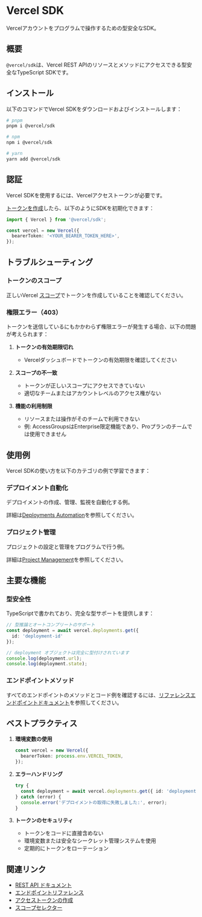 # Vercel SDK

Vercelアカウントをプログラムで操作するための型安全なSDK。

## 概要

`@vercel/sdk`は、Vercel REST APIのリソースとメソッドにアクセスできる型安全なTypeScript SDKです。

## インストール

以下のコマンドでVercel SDKをダウンロードおよびインストールします：

```bash
# pnpm
pnpm i @vercel/sdk

# npm
npm i @vercel/sdk

# yarn
yarn add @vercel/sdk
```

## 認証

Vercel SDKを使用するには、Vercelアクセストークンが必要です。

[トークンを作成](/welcome#creating-an-access-token)したら、以下のようにSDKを初期化できます：

```typescript
import { Vercel } from '@vercel/sdk';

const vercel = new Vercel({
  bearerToken: '<YOUR_BEARER_TOKEN_HERE>',
});
```

## トラブルシューティング

### トークンのスコープ

正しいVercel [スコープ](https://vercel.com/docs/dashboard-features#scope-selector)でトークンを作成していることを確認してください。

### 権限エラー（403）

トークンを送信しているにもかかわらず権限エラーが発生する場合、以下の問題が考えられます：

1. **トークンの有効期限切れ**
   - Vercelダッシュボードでトークンの有効期限を確認してください

2. **スコープの不一致**
   - トークンが正しいスコープにアクセスできていない
   - 適切なチームまたはアカウントレベルのアクセス権がない

3. **機能の利用制限**
   - リソースまたは操作がそのチームで利用できない
   - 例: AccessGroupsはEnterprise限定機能であり、Proプランのチームでは使用できません

## 使用例

Vercel SDKの使い方を以下のカテゴリの例で学習できます：

### デプロイメント自動化

デプロイメントの作成、管理、監視を自動化する例。

詳細は[Deployments Automation](/examples/deployments-automation)を参照してください。

### プロジェクト管理

プロジェクトの設定と管理をプログラムで行う例。

詳細は[Project Management](/examples/project-management)を参照してください。

## 主要な機能

### 型安全性

TypeScriptで書かれており、完全な型サポートを提供します：

```typescript
// 型推論とオートコンプリートのサポート
const deployment = await vercel.deployments.get({
  id: 'deployment-id'
});

// deployment オブジェクトは完全に型付けされています
console.log(deployment.url);
console.log(deployment.state);
```

### エンドポイントメソッド

すべてのエンドポイントのメソッドとコード例を確認するには、[リファレンスエンドポイントドキュメント](/endpoints)を参照してください。

## ベストプラクティス

1. **環境変数の使用**
   ```typescript
   const vercel = new Vercel({
     bearerToken: process.env.VERCEL_TOKEN,
   });
   ```

2. **エラーハンドリング**
   ```typescript
   try {
     const deployment = await vercel.deployments.get({ id: 'deployment-id' });
   } catch (error) {
     console.error('デプロイメントの取得に失敗しました:', error);
   }
   ```

3. **トークンのセキュリティ**
   - トークンをコードに直接含めない
   - 環境変数または安全なシークレット管理システムを使用
   - 定期的にトークンをローテーション

## 関連リンク

- [REST API ドキュメント](/docs/rest-api)
- [エンドポイントリファレンス](/endpoints)
- [アクセストークンの作成](/welcome#creating-an-access-token)
- [スコープセレクター](https://vercel.com/docs/dashboard-features#scope-selector)
